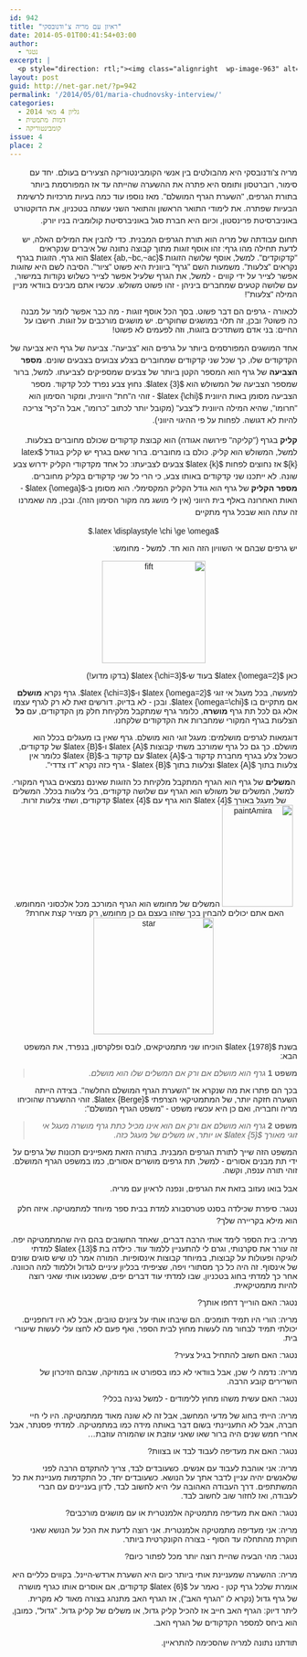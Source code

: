 ```yaml
---
id: 942
title: "ראיון עם מריה צ'ודנובסקי"
date: 2014-05-01T00:41:54+03:00
author:
  - נטגר
excerpt: |
  <p style="direction: rtl;"><img class="alignright  wp-image-963" alt="מריה צ'ודנובסקי" src="http://net-gar.net/wp-content/uploads/2014/04/מריה-צודנובסקי.jpg" width="67" height="86" />מריה צ'ודנובסקי היא מהבולטים בין אנשי הקומבינטוריקה הצעירים בעולם. יחד עם סימור, רוברטסון ותומס היא פתרה את ההשערה שהייתה עד אז המפורסמת ביותר בתורת הגרפים, "השערת הגרף המושלם". מאז נוספו עוד כמה בעיות מרכזיות לרשימת הבעיות שפתרה. את לימודי התואר הראשון והתואר השני עשתה בטכניון, את הדוקטורט באוניברסיטת פרינסטון, וכיום היא חברת סגל באוניברסיטת קולומביה בניו יורק.</p>
layout: post
guid: http://net-gar.net/?p=942
permalink: '/2014/05/01/maria-chudnovsky-interview/'
categories:
  - גליון 4 מאי 2014
  - דמות מתמטית
  - קומבינטוריקה
issue: 4
place: 2
---
```

<p style="direction: rtl;">
  <span style="font-size: 14px; line-height: 1.5em; font-family: arial, helvetica, sans-serif;">מריה צ'ודנובסקי היא מהבולטים בין אנשי הקומבינטוריקה הצעירים בעולם. יחד עם סימור, רוברטסון ותומס היא פתרה את ההשערה שהייתה עד אז המפורסמת ביותר בתורת הגרפים, "השערת הגרף המושלם". מאז נוספו עוד כמה בעיות מרכזיות לרשימת הבעיות שפתרה. את לימודי התואר הראשון והתואר השני עשתה בטכניון, את הדוקטורט באוניברסיטת פרינסטון, וכיום היא חברת סגל באוניברסיטת קולומביה בניו יורק. </span>
</p>

<p style="direction: rtl;">
  <span style="font-family: arial, helvetica, sans-serif;">תחום עבודתה של מריה הוא תורת הגרפים המבנית. כדי להבין את המילים האלה, יש לדעת תחילה מהו גרף: זהו אוסף זוגות מתוך קבוצה נתונה של איברים שנקראים "קדקוקדים". למשל, אוסף שלושה הזוגות $latex {ab,~bc,~ac}$ הוא גרף. הזוגות בגרף נקראים "צלעות". משמעות השם "גרף" ביוונית היא פשוט "ציור". הסיבה לשם היא שזוגות אפשר לצייר על ידי קווים - למשל, את הגרף שלעיל אפשר לצייר כשלוש נקודות במישור, עם שלושה קטעים שמחברים ביניהן - זהו פשוט משולש. עכשיו אתם מבינים בוודאי מניין המילה "צלעות"!</span>
</p>

<p style="direction: rtl;">
  <span style="font-family: arial, helvetica, sans-serif;">לכאורה - גרפים הם דבר פשוט. בסך הכל אוסף זוגות - מה כבר אפשר לומר על מבנה כה פשוט? ובכן, זה תלוי במושגים שחוקרים. יש מושגים מורכבים על זוגות. חישבו על החיים: בני אדם משתדכים בזוגות, וזה לפעמים לא פשוט!</span>
</p>

<p style="direction: rtl;">
  <span style="font-family: arial, helvetica, sans-serif;"><span style="font-size: 14px; line-height: 1.5em;">אחד המושגים המפורסמים ביותר על גרפים הוא "צביעה". צביעה של גרף היא צביעה של הקדקודים שלו, כך שכל שני קדקודים שמחוברים בצלע צבועים בצבעים שונים. </span><b style="font-size: 14px; line-height: 1.5em;">מספר הצביעה</b><span style="font-size: 14px; line-height: 1.5em;"> של גרף הוא המספר הקטן ביותר של צבעים שמספיקים לצביעתו. למשל, ברור שמספר הצביעה של המשולש הוא $latex {3}$. נחוץ צבע נפרד לכל קדקוד. מספר הצביעה מסומן באות היוונית $latex {\chi}$ - זוהי ה"חת" היוונית, ומקור הסימון הוא "חרומו", שהיא המילה היוונית ל"צבע" (מקובל יותר לכתוב "כרומו", אבל ה"כף" צריכה להיות לא דגושה. לפחות על פי ההיגוי היווני).</span></span>
</p>

<p style="direction: rtl;">
  <span style="font-family: arial, helvetica, sans-serif;"><b style="font-size: 14px; line-height: 1.5em;">קליק</b><span style="font-size: 14px; line-height: 1.5em;"> בגרף ("קליקה" פירושה אגודה) הוא קבוצת קדקודים שכולם מחוברים בצלעות. למשל, המשולש הוא קליק. כולם בו מחוברים. ברור שאם בגרף יש קליק בגודל $latex {k}$ אז נחוצים לפחות $latex {k}$ צבעים לצביעתו: כל אחד מקדקודי הקליק ידרוש צבע שונה. לא ייתכנו שני קדקודים באותו צבע, כי הרי כל שני קדקודים בקליק מחוברים. </span><b style="font-size: 14px; line-height: 1.5em;">מספר הקליק</b><span style="font-size: 14px; line-height: 1.5em;"> של גרף הוא גודל הקליק המקסימלי. הוא מסומן ב-$latex {\omega}$ - האות האחרונה באלף בית היווני (אין לי מושג מה מקור הסימון הזה). ובכן, מה שאמרנו זה עתה הוא שבכל גרף מתקיים</span></span>
</p>

<p style="direction: rtl;" align="center">
  <span style="font-family: arial, helvetica, sans-serif;">$latex \displaystyle \chi \ge \omega.$</span>
</p>

<p style="direction: rtl;">
  <span style="font-family: arial, helvetica, sans-serif;">יש גרפים שבהם אי השוויון הזה הוא חד. למשל - מחומש:</span>
</p>

<p style="direction: rtl; text-align: center;">
  <span style="font-family: arial, helvetica, sans-serif;"><img class="aligncenter  wp-image-1032" alt="fift" src="http://net-gar.net/wp-content/uploads/2014/05/fift.png" width="181" height="179" /></span>
</p>

<p style="direction: rtl;">
  <span style="font-family: arial, helvetica, sans-serif;">כאן $latex {\omega=2}$ בעוד ש-$latex {\chi=3}$ (בדקו מדוע!)</span>
</p>

<p style="direction: rtl;">
  <span style="font-family: arial, helvetica, sans-serif;">למעשה, בכל מעגל אי זוגי $latex {\omega=2}$ ו-$latex {\chi=3}$. גרף נקרא <b>מושלם</b> אם מתקיים בו $latex {\omega=\chi}$. ובכן - לא בדיוק. דורשים זאת לא רק לגרף עצמו אלא גם לכל תת גרף <b>מושרה</b>, כלומר גרף שמתקבל מלקיחת חלק מן הקדקודים, עם <b>כל</b> הצלעות בגרף המקורי שמחברות את הקדקודים שלקחנו.</span>
</p>

<p style="direction: rtl;">
  <span style="font-family: arial, helvetica, sans-serif;">דוגמאות לגרפים מושלמים: מעגל זוגי הוא מושלם. גרף שאין בו מעגלים בכלל הוא מושלם. כך גם כל גרף שמורכב משתי קבוצות $latex {A}$ ו-$latex {B}$ של קדקודים, כשכל צלע בגרף מחברת קדקוד ב-$latex {A}$ עם קדקוד ב-$latex {B}$ כלומר אין צלעות בתוך $latex {A}$ וצלעות בתוך $latex {B}$ - גרף כזה נקרא "דו צדדי".</span>
</p>

<p style="direction: rtl; text-align: center;">
  <span style="font-family: arial, helvetica, sans-serif;">ה<b>משלים</b> של גרף הוא הגרף המתקבל מלקיחת כל הזוגות שאינם נמצאים בגרף המקורי. למשל, המשלים של משולש הוא הגרף עם שלושה קדקודים, בלי צלעות בכלל. המשלים של מעגל באורך $latex {4}$ הוא גרף עם $latex {4}$ קדקודים, ושתי צלעות זרות. <img class="aligncenter size-full wp-image-966" alt="paintAmira" src="http://net-gar.net/wp-content/uploads/2014/04/paintAmira.png" width="124" height="178" /> המשלים של מחומש הוא הגרף המורכב מכל אלכסוני המחומש. האם אתם יכולים להבחין בכך שזהו בעצם גם כן מחומש, רק מצויר קצת אחרת? <img class="aligncenter  wp-image-971" alt="star" src="http://net-gar.net/wp-content/uploads/2014/04/star2-300x291.png" width="210" height="204" /></span>
</p>

<p style="direction: rtl;">
  <span style="font-family: arial, helvetica, sans-serif;">בשנת $latex {1978}$ הוכיחו שני מתמטיקאים, לובס ופלקרסון, בנפרד, את המשפט הבא:</span>
</p>

> <p style="direction: rtl;">
>   <span style="font-family: arial, helvetica, sans-serif;"><b>משפט 1</b> <em> גרף הוא מושלם אם ורק אם המשלים שלו הוא מושלם. </em></span>
> </p>

<p style="direction: rtl;">
  <span style="font-family: arial, helvetica, sans-serif;">בכך הם פתרו את מה שנקרא אז "השערת הגרף המושלם החלשה". בצידה הייתה השערה חזקה יותר, של המתמטיקאי הצרפתי $latex {Berge}$. זוהי ההשערה שהוכיחו מריה וחבריה, ואם כן היא עכשיו משפט - "משפט הגרף המושלם":</span>
</p>

> <p style="direction: rtl;">
>   <span style="font-family: arial, helvetica, sans-serif;"><b>משפט 2</b> <em> גרף הוא מושלם אם ורק אם הוא אינו מכיל כתת גרף מושרה מעגל אי זוגי מאורך $latex {5}$ או יותר, או משלים של מעגל כזה. </em></span>
> </p>

<p style="direction: rtl;">
  <span style="font-family: arial, helvetica, sans-serif;">המשפט הזה שייך לתורת הגרפים המבנית. בתורה הזאת מאפיינים תכונות של גרפים על ידי תת מבנים אסורים - למשל, תת גרפים מושרים אסורים, כמו במשפט הגרף המושלם. זוהי תורה ענפה, וקשה.</span>
</p>

<p style="direction: rtl;">
  <span style="font-size: 14px; line-height: 1.5em; font-family: arial, helvetica, sans-serif;">אבל בואו נעזוב בזאת את הגרפים, ונפנה לראיון עם מריה. </span>
</p>

<p style="direction: rtl;">
  <span style="font-size: 14px; line-height: 1.5em; font-family: arial, helvetica, sans-serif;">נטגר: סיפרת שכילדה בסנט פטרסבורג למדת בבית ספר מיוחד למתמטיקה. איזה חלק הוא מילא בקריירה שלך?</span>
</p>

<p style="direction: rtl;">
  <span style="font-family: arial, helvetica, sans-serif;">מריה: בית הספר לימד אותי הרבה דברים, שאחד החשובים בהם היה שהמתמטיקה יפה. זה עורר את סקרנותי, וגרם לי להתעניין ללמוד עוד. כילדה בת $latex {13}$ למדתי לוגיקה ופעולות על קבוצות, במיוחד קבוצות אינסופיות. המורה אמר לנו שיש סוגים שונים של אינסוף. זה היה כל כך מסתורי ויפה, שציפיתי בכליון עיניים לגדול וללמוד למה הכוונה. אחר כך למדתי בחוג בטכניון, שבו למדתי עוד דברים יפים, ששכנעו אותי שאני רוצה להיות מתמטיקאית.</span>
</p>

<p style="direction: rtl;">
  <span style="font-family: arial, helvetica, sans-serif;">נטגר: האם הורייך דחפו אותך?</span>
</p>

<p style="direction: rtl;">
  <span style="font-family: arial, helvetica, sans-serif;">מריה: הורי היו תמיד תומכים. הם שיבחו אותי על ציונים טובים, אבל לא היו דוחפניים. יכולתי תמיד לבחור מה לעשות מחוץ לבית הספר, ואף פעם לא לחצו עלי לעשות שיעורי בית.</span>
</p>

<p style="direction: rtl;">
  <span style="font-family: arial, helvetica, sans-serif;">נטגר: האם חשוב להתחיל בגיל צעיר?</span>
</p>

<p style="direction: rtl;">
  <span style="font-family: arial, helvetica, sans-serif;">מריה: נדמה לי שכן, אבל בוודאי לא כמו בספורט או במוזיקה, שבהם הזיכרון של השרירים קובע הרבה.</span>
</p>

<p style="direction: rtl;">
  <span style="font-family: arial, helvetica, sans-serif;">נטגר: האם עשית משהו מחוץ ללימודים - למשל נגינה בכלי?</span>
</p>

<p style="direction: rtl;">
  <span style="font-family: arial, helvetica, sans-serif;">מריה: הייתי בחוג של מדעי המחשב, אבל זה לא שונה מאוד ממתמטיקה. היו לי חיי חברה, אבל לא התעניינתי בשום דבר באותה מידה כמו במתמטיקה. למדתי פסנתר, אבל אחרי חמש שנים היה ברור שאו שאני עוזבת או שהמורה עוזבת&#8230;</span>
</p>

<p style="direction: rtl;">
  <span style="font-family: arial, helvetica, sans-serif;">נטגר: האם את מעדיפה לעבוד לבד או בצוות?</span>
</p>

<p style="direction: rtl;">
  <span style="font-family: arial, helvetica, sans-serif;">מריה: אני אוהבת לעבוד עם אנשים. כשעובדים לבד, צריך להתקדם הרבה לפני שלאנשים יהיה עניין לדבר אתך על הנושא. כשעובדים יחד, כל התקדמות מעניינת את כל המשתתפים. דרך העבודה האהובה עלי היא לחשוב לבד, לדון בעניינים עם חברי לעבודה, ואז לחזור שוב לחשוב לבד.</span>
</p>

<p style="direction: rtl;">
  <span style="font-family: arial, helvetica, sans-serif;">נטגר: האם את מעדיפה מתמטיקה אלמנטרית או עם מושגים מורכבים?</span>
</p>

<p style="direction: rtl;">
  <span style="font-family: arial, helvetica, sans-serif;">מריה: אני מעדיפה מתמטיקה אלמנטרית. אני רוצה לדעת את הכל על הנושא שאני חוקרת מהתחלה עד הסוף - בצורה הקונקרטית ביותר.</span>
</p>

<p style="direction: rtl;">
  <span style="font-family: arial, helvetica, sans-serif;">נטגר: מהי הבעיה שהיית רוצה יותר מכל לפתור כיום?</span>
</p>

<p style="direction: rtl;">
  <span style="font-size: 14px; line-height: 1.5em; font-family: arial, helvetica, sans-serif;">מריה: ההשערה שמעניינת אותי ביותר כיום היא השערת ארדש-היינל. בקווים כלליים היא אומרת שלכל גרף קטן - נאמר על $latex {6}$ קדקודים, אם אוסרים אותו כגרף מושרה של גרף גדול (נקרא לו "הגרף האב"), אז הגרף האב מתנהג בצורה מאוד לא מקרית. ליתר דיוק: הגרף האב חייב אז להכיל קליק גדול, או משלים של קליק גדול. "גדול", כמובן, הוא ביחס למספר הקדקודים של הגרף האב.</span>
</p>

<p style="direction: rtl;">
  <span style="font-size: 14px; line-height: 1.5em; font-family: arial, helvetica, sans-serif;">תודתנו נתונה למריה שהסכימה להתראיין.</span>
</p>